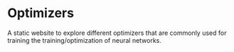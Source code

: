 # Optimizers
A static website to explore different optimizers that are commonly used for training the training/optimization of neural networks.
